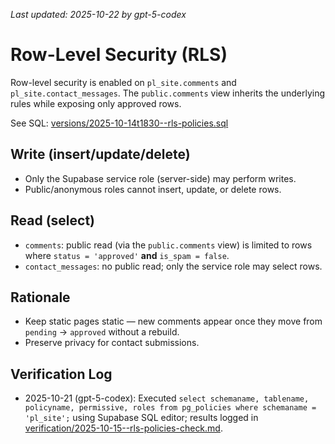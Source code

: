 _Last updated: 2025-10-22 by gpt-5-codex_

# Row-Level Security (RLS)

Row-level security is enabled on `pl_site.comments` and `pl_site.contact_messages`. The `public.comments` view inherits the underlying rules while exposing only approved rows.

See SQL: [versions/2025-10-14t1830--rls-policies.sql](./versions/2025-10-14t1830--rls-policies.sql)

## Write (insert/update/delete)

- Only the Supabase service role (server-side) may perform writes.
- Public/anonymous roles cannot insert, update, or delete rows.

## Read (select)

- `comments`: public read (via the `public.comments` view) is limited to rows where `status = 'approved'` **and** `is_spam = false`.
- `contact_messages`: no public read; only the service role may select rows.

## Rationale

- Keep static pages static — new comments appear once they move from `pending` → `approved` without a rebuild.
- Preserve privacy for contact submissions.

## Verification Log

- 2025-10-21 (gpt-5-codex): Executed `select schemaname, tablename, policyname, permissive, roles from pg_policies where schemaname = 'pl_site';` using Supabase SQL editor; results logged in [verification/2025-10-15--rls-policies-check.md](./verification/2025-10-15--rls-policies-check.md).
